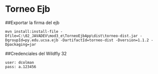 # Torneo Ejb

##Exportar la firma del ejb

~~~
mvn install:install-file -Dfile=C:\02_JAVADEV\mod3_e\TorneoEjbApp\dist\torneo-dist.jar -DgroupId=py.edu.ucsa.ejb -DartifactId=torneo-dist -Dversion=1.1.2 -Dpackaging=jar
~~~

##Credenciales del Wildfly 32
~~~
user: dcolman
pass: a.123456
~~~